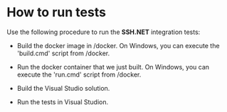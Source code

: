 
# How to run tests

Use the following procedure to run the **SSH.NET** integration tests:

* Build the docker image in /docker.
  On Windows, you can execute the 'build.cmd' script from /docker.

* Run the docker container that we just built.
  On Windows, you can execute the 'run.cmd' script from /docker.

* Build the Visual Studio solution.

* Run the tests in Visual Studion.